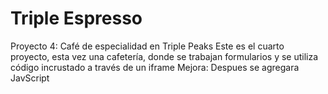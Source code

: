 # Triple Espresso

Proyecto 4: Café de especialidad en Triple Peaks
Este es el cuarto proyecto, esta vez una cafetería, donde se trabajan formularios y se utiliza código incrustado a través de un iframe
Mejora: Despues se agregara JavScript

